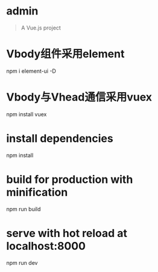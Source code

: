 # admin

> A Vue.js project

# Vbody组件采用element
npm i element-ui -D

# Vbody与Vhead通信采用vuex
npm install vuex

# install dependencies
npm install

# build for production with minification
npm run build

# serve with hot reload at localhost:8000
npm run dev

